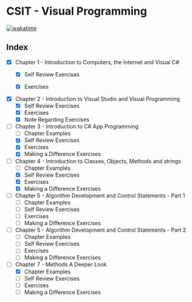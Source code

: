 # CSIT - Visual Programming

[![wakatime](https://wakatime.com/badge/github/karsterr/CSIT-Visual-Programming.svg)](https://wakatime.com/badge/github/karsterr/CSIT-Visual-Programming)

## **Index**

- [x] Chapter 1 - Introduction to Computers, the Internet and Visual C#
    - [x] Self Review Exercises
    - [x] Exercises


- [x] Chapter 2 - Introduction to Visual Studio and Visual Programming
    - [x] Self Review Exercises
    - [x] Exercises
    - [x] Note Regarding Exercises

- [ ] Chapter 3 - Introduction to C# App Programming
    - [ ] Chapter Examples
    - [x] Self Review Exercises
    - [x] Exercises
    - [x] Making a Difference Exercises

- [ ] Chapter 4 - Introduction to Classes, Objects, Methods and strings
    - [ ] Chapter Examples
    - [x] Self Review Exercises
    - [x] Exercises
    - [x] Making a Difference Exercises

- [ ] Chapter 5 - Algorithm Development and Control Statements - Part 1
    - [ ] Chapter Examples
    - [ ] Self Review Exercises
    - [ ] Exercises
    - [ ] Making a Difference Exercises

- [ ] Chapter 5 - Algorithm Development and Control Statements - Part 2
    - [ ] Chapter Examples
    - [ ] Self Review Exercises
    - [ ] Exercises
    - [ ] Making a Difference Exercises

- [ ] Chapter 7 - Methods A Deeper Look
    - [x] Chapter Examples
    - [ ] Self Review Exercises
    - [ ] Exercises
    - [ ] Making a Difference Exercises
